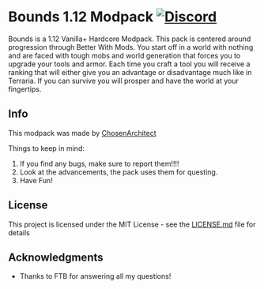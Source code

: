 # Bounds 1.12 Modpack [![Discord](https://img.shields.io/discord/102860784329052160.svg?logo=discord&logoWidth=18&colorB=7289DA)](https://discord.gg/4YbSd6K)

Bounds is a 1.12 Vanilla+ Hardcore Modpack. This pack is centered around progression through Better With Mods. You start off in a world with nothing and are faced with tough mobs and world generation that forces you to upgrade your tools and armor. Each time you craft a tool you will receive a ranking that will either give you an advantage or disadvantage much like in Terraria. If you can survive you will prosper and have the world at your fingertips.

## Info
This modpack was made by [ChosenArchitect](https://www.youtube.com/ChosenArchitect)  

Things to keep in mind:

1. If you find any bugs, make sure to report them!!!!
2. Look at the advancements, the pack uses them for questing. 
3. Have Fun!

## License

This project is licensed under the MIT License - see the [LICENSE.md](LICENSE.md) file for details

## Acknowledgments

* Thanks to FTB for answering all my questions!

